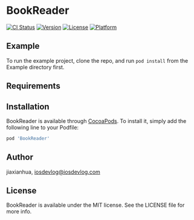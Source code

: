 # BookReader

[![CI Status](https://img.shields.io/travis/jiaxianhua/BookReader.svg?style=flat)](https://travis-ci.org/jiaxianhua/BookReader)
[![Version](https://img.shields.io/cocoapods/v/BookReader.svg?style=flat)](https://cocoapods.org/pods/BookReader)
[![License](https://img.shields.io/cocoapods/l/BookReader.svg?style=flat)](https://cocoapods.org/pods/BookReader)
[![Platform](https://img.shields.io/cocoapods/p/BookReader.svg?style=flat)](https://cocoapods.org/pods/BookReader)

## Example

To run the example project, clone the repo, and run `pod install` from the Example directory first.

## Requirements

## Installation

BookReader is available through [CocoaPods](https://cocoapods.org). To install
it, simply add the following line to your Podfile:

```ruby
pod 'BookReader'
```

## Author

jiaxianhua, iosdevlog@iosdevlog.com

## License

BookReader is available under the MIT license. See the LICENSE file for more info.
